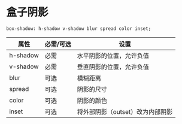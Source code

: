 # 盒子阴影

`box-shadow: h-shadow v-shadow blur spread color inset;`

| 属性     | 必需/可选 | 设置                             |
| -------- | --------- | -------------------------------- |
| h-shadow | 必需      | 水平阴影的位置，允许负值         |
| v-shadow | 必需      | 垂直阴影的位置，允许负值         |
| blur     | 可选      | 模糊距离                         |
| spread   | 可选      | 阴影的尺寸                       |
| color    | 可选      | 阴影的颜色                       |
| inset    | 可选      | 将外部阴影（outset）改为内部阴影 |

